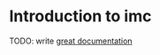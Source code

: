 # Introduction to imc

TODO: write [great documentation](http://jacobian.org/writing/what-to-write/)

